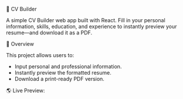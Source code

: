 💼 CV Builder

A simple CV Builder web app built with React. Fill in your personal information, skills, education, and experience to instantly preview your resume—and download it as a PDF.

🚀 Overview

This project allows users to:

- Input personal and professional information.
- Instantly preview the formatted resume.
- Download a print-ready PDF version.

🌎 Live Preview:
